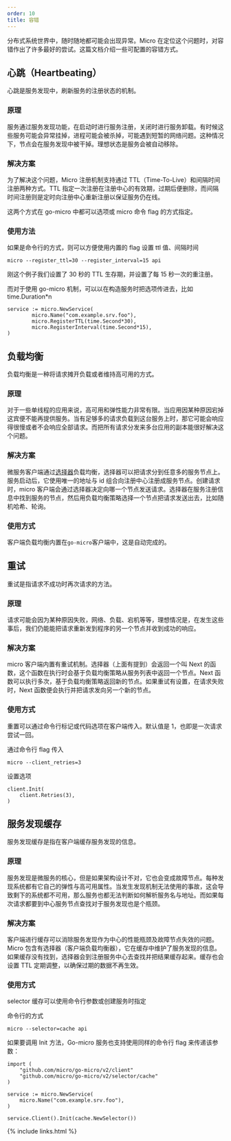 ```yaml
---
order: 10
title: 容错
---
```


分布式系统世界中，随时随地都可能会出现异常。Micro 在定位这个问题时，对容错作出了许多最好的尝试。这篇文档介绍一些可配置的容错方式。

## 心跳（Heartbeating）

心跳是服务发现中，刷新服务的注册状态的机制。

### 原理

服务通过服务发现功能，在启动时进行服务注册，关闭时进行服务卸载。有时候这些服务可能会异常挂掉，进程可能会被杀掉，可能遇到短暂的网络问题。这种情况下，节点会在服务发现中被干掉。理想状态是服务会被自动移除。

### 解决方案

为了解决这个问题，Micro 注册机制支持通过 TTL（Time-To-Live）和间隔时间注册两种方式。TTL 指定一次注册在注册中心的有效期，过期后便删除，而间隔时间注册则是定时向注册中心重新注册以保证服务仍在线。

这两个方式在 go-micro 中都可以选项或 micro 命令 flag 的方式指定。

### 使用方法

如果是命令行的方式，则可以方便使用内置的 flag 设置 ttl 值、间隔时间

```
micro --register_ttl=30 --register_interval=15 api
```

刚这个例子我们设置了 30 秒的 TTL 生存期，并设置了每 15 秒一次的重注册。

而对于使用 go-micro 机制，可以以在构造服务时把选项传进去，比如 time.Duration\*n

```
service := micro.NewService(
        micro.Name("com.example.srv.foo"),
        micro.RegisterTTL(time.Second*30),
        micro.RegisterInterval(time.Second*15),
)
```

## 负载均衡

负载均衡是一种将请求摊开负载或者维持高可用的方式。

### 原理

对于一些单线程的应用来说，高可用和弹性能力非常有限。当应用因某种原因宕掉这宾便不能再提供服务。当有足够多的请求负载到这台服务上时，那它可能会响应得很慢或者不会响应全部请求。而把所有请求分发来多台应用的副本能很好解决这个问题。

### 解决方案

微服务客户端通过[选择器](https://pkg.go.dev/github.com/micro/go-micro/v2/selector#Selector)负载均衡，选择器可以把请求分到任意多的服务节点上。服务启动后，它使用唯一的地址与 id 组合向注册中心注册成服务节点。创建请求时，micro 客户端会通过选择器决定向哪一个节点发送请求。选择器在服务注册信息中找到服务的节点，然后用负载均衡策略选择一个节点把请求发送出去，比如随机哈希、轮询。

### 使用方式

客户端负载均衡内置在`go-micro`客户端中，这是自动完成的。

## 重试

重试是指请求不成功时再次请求的方法。

### 原理

请求可能会因为某种原因失败，网络、负载、宕机等等，理想情况是，在发生这些事后，我们仍能能把请求重新发到程序的另一个节点并收到成功的响应。

### 解决方案

micro 客户端内置有重试机制。选择器（上面有提到）会返回一个叫 Next 的函数，这个函数在执行时会基于负载均衡策略从服务列表中返回一个节点。Next 函数可以执行多次，基于负载均衡策略返回新的节点。如果重试有设置，在请求失败时，Next 函数便会执行并把请求发向另一个新的节点。

### 使用方式

重置可以通过命令行标记或代码选项在客户端传入。默认值是 1，也即是一次请求尝试一回。

通过命令行 flag 传入

```
micro --client_retries=3
```

设置选项

```
client.Init(
	client.Retries(3),
)
```

## 服务发现缓存

服务发现缓存是指在客户端缓存服务发现的信息。

### 原理

服务发现是微服务的核心，但是如果架构设计不对，它也会变成故障节点。每种发现系统都有它自己的弹性与高可用属性。当发生发现机制无法使用的事故，这会导致剩下的系统都不可用，那么服务也都无法判断如何解析服务名与地址。而如果每次请求都要到中心服务节点查找对于服务发现也是个瓶颈。

### 解决方案

客户端进行缓存可以消除服务发现作为中心的性能瓶颈及故障节点失效的问题。Micro 包含有选择器（客户端负载均衡器），它在缓存中维护了服务发现的信息。如果缓存没有找到，选择器会到注册服务中心去查找并把结果缓存起来。缓存也会设置 TTL 定期调整，以确保过期的数据不再生效。

### 使用方式

selector 缓存可以使用命令行参数或创建服务时指定

命令行的方式

```
micro --selector=cache api
```

如果要调用 Init 方法，Go-micro 服务也支持使用同样的命令行 flag 来传递该参数：

```
import (
	"github.com/micro/go-micro/v2/client"
	"github.com/micro/go-micro/v2/selector/cache"
)

service := micro.NewService(
	micro.Name("com.example.srv.foo"),
)

service.Client().Init(cache.NewSelector())
```

{% include links.html %}
